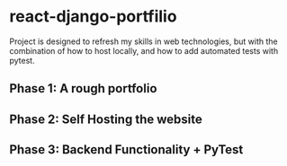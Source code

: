 # react-django-portfilio
Project is designed to refresh my skills in web technologies, but with the combination of how to host locally, and how to add automated tests with pytest.

## Phase 1: A rough portfolio 

## Phase 2: Self Hosting the website

## Phase 3: Backend Functionality + PyTest
